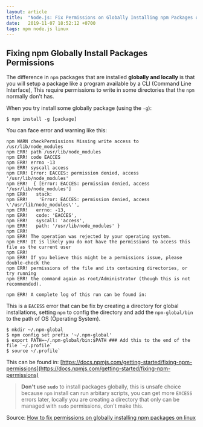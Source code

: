 ```yaml
---
layout: article
title:  "Node.js: Fix Permissions on Globally Installing npm Packages on Linux"
date:   2019-11-07 18:52:12 +0700
tags: npm node.js linux
---
```


## Fixing npm Globally Install Packages Permissions

The difference in `npm` packages that are installed **globally and locally** is that you will setup a package like a program available by a CLI (Command Line Interface), This require permissions to write in some directories that the `npm` normally don't has.

When you try install some globally package (using the `-g`):

```
$ npm install -g [package]
```

You can face error and warning like this:

```
npm WARN checkPermissions Missing write access to /usr/lib/node_modules
npm ERR! path /usr/lib/node_modules
npm ERR! code EACCES
npm ERR! errno -13
npm ERR! syscall access
npm ERR! Error: EACCES: permission denied, access '/usr/lib/node_modules'
npm ERR!  { [Error: EACCES: permission denied, access '/usr/lib/node_modules']
npm ERR!   stack:
npm ERR!    'Error: EACCES: permission denied, access \'/usr/lib/node_modules\'',
npm ERR!   errno: -13,
npm ERR!   code: 'EACCES',
npm ERR!   syscall: 'access',
npm ERR!   path: '/usr/lib/node_modules' }
npm ERR! 
npm ERR! The operation was rejected by your operating system.
npm ERR! It is likely you do not have the permissions to access this file as the current user
npm ERR! 
npm ERR! If you believe this might be a permissions issue, please double-check the
npm ERR! permissions of the file and its containing directories, or try running
npm ERR! the command again as root/Administrator (though this is not recommended).

npm ERR! A complete log of this run can be found in:
```

This is a `EACESS` error that can be fix by creating a directory for global installations, setting `npm` to config the directory and add the `npm-global/bin` to the path of OS (Operating System).

```
$ mkdir ~/.npm-global
$ npm config set prefix '~/.npm-global'
$ export PATH=~/.npm-global/bin:$PATH ### Add this to the end of the file `~/.profile`
$ source ~/.profile`
```

This can be found in: [https://docs.npmjs.com/getting-started/fixing-npm-permissions](https://docs.npmjs.com/getting-started/fixing-npm-permissions)

> **Don't use `sudo`** to install packages globally, this is unsafe choice because `npm` install can run arbitary scripts, you can get more `EACESS` errors later, locally you are creating a directory that only can be managed with `sudo` permissions, don't make this.

Source: [How to fix permissions on globally installing npm packages on linux](https://danillolima.com/npm/how-to-fix-permissions-on-globally-installing-npm-packages-on-linux/)
